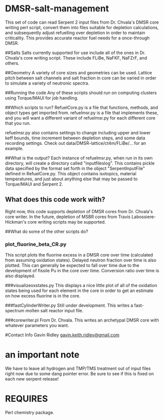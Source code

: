 # DMSR-salt-management
This set of code can read Serpent 2 input files from Dr. Chvala's DMSR core writing perl script, convert them into files suitable for depletion calculations,
and subsequently adjust refuelling over depletion in order to maintain criticality. This provides accurate reactor fuel needs for a once-through DMSR.

##Salts
Salts currently supported for use include all of the ones in Dr. Chvala's core writing script. These include FLiBe, NaFKF, NaFZrF, and others.

##Geometry
A variety of core sizes and geometries can be used. Lattice pitch between salt channels and salt fraction in core can be varied in order to simulate a
variety of neutronic spectra.

##Running the code
Any of these scripts should run on computing clusters using Torque/MAUI for job handling.

##Which scripts to run?
RefuelCore.py is a file that functions, methods, and object types get imported from.
refuelmsr.py is a file that implements these, and you will want a different variant of
refuelmsr.py for each different core that you run.

refuelmsr.py also contains settings to change including upper and lower keff bounds, time increment between depletion steps,
and some data recording settings. Check out data/DMSR-lattice/ct4m/FLiBe/... for an example.

##What is the output?
Each instance of refuelmsr.py, when run in its own directory, will create a directory called "inputfileslog". This contains 
pickle data specified by the format set forth in the object "SerpentInputFile" defined in RefuelCore.py. This object contains isotopics,
material temperatures, and just about anything else that may be passed to Torque/MAUI and Serpent 2.

## What does this code work with?
Right now, this code supports depletion of DMSR cores from Dr. Chvala's core writer. In the future, depletion of MSBR cores from
Travis Labossiere-Hickman's core writing scripts may be supported.

##What do some of the other scripts do?
### plot_fluorine_beta_CR.py
This script plots the fluorine excess in a DMSR core over time (calculated from assuming oxidation states). Delayed neutron fraction over time is also plotted. This can generally be expected to fall over time due to the development of fissile Pu in the core over time. Conversion ratio over time is also displayed.

###visualizeoxstates.py
This displays a nice little plot of all of the oxidation states being used for each element in the core in order to get an estimate on how excess fluorine is in the core.

###fastCylinderWriter.py
Still under development. This writes a fast-spectrum molten salt reactor input file.

###corewriter.pl
From Dr. Chvala. This writes an archetypal DMSR core with whatever parameters you want.

#Contact Info
Gavin Ridley
gavin.keith.ridley@gmail.com


# an important note
We have to leave all hydrogen and TMP/TMS treatment out of input files right now due to some dang pointer error. Be sure to see if this is fixed on each new serpent release!

# REQUIRES
Perl chemistry package.
